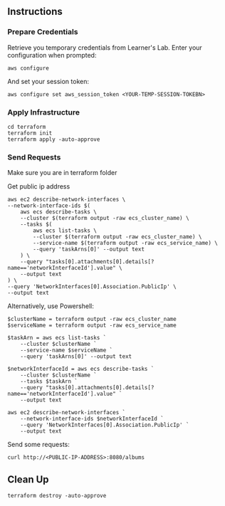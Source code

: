## Instructions

### Prepare Credentials

Retrieve you temporary credentials from Learner's Lab.
Enter your configuration when prompted:
```
aws configure
```

And set your session token:
```
aws configure set aws_session_token <YOUR-TEMP-SESSION-TOKEBN>
```

### Apply Infrastructure
```
cd terraform
terraform init
terraform apply -auto-approve
```

### Send Requests
Make sure you are in terraform folder

Get public ip address
```
aws ec2 describe-network-interfaces \
--network-interface-ids $(
    aws ecs describe-tasks \
    --cluster $(terraform output -raw ecs_cluster_name) \
    --tasks $(
        aws ecs list-tasks \
        --cluster $(terraform output -raw ecs_cluster_name) \
        --service-name $(terraform output -raw ecs_service_name) \
        --query 'taskArns[0]' --output text
    ) \
    --query "tasks[0].attachments[0].details[?name=='networkInterfaceId'].value" \
    --output text
) \
--query 'NetworkInterfaces[0].Association.PublicIp' \
--output text
```

Alternatively, use Powershell:

```pwsh
$clusterName = terraform output -raw ecs_cluster_name
$serviceName = terraform output -raw ecs_service_name

$taskArn = aws ecs list-tasks `
    --cluster $clusterName `
    --service-name $serviceName `
    --query 'taskArns[0]' --output text

$networkInterfaceId = aws ecs describe-tasks `
    --cluster $clusterName `
    --tasks $taskArn `
    --query "tasks[0].attachments[0].details[?name=='networkInterfaceId'].value" `
    --output text

aws ec2 describe-network-interfaces `
    --network-interface-ids $networkInterfaceId `
    --query 'NetworkInterfaces[0].Association.PublicIp' `
    --output text
```

Send some requests:
```
curl http://<PUBLIC-IP-ADDRESS>:8080/albums
```

## Clean Up
```
terraform destroy -auto-approve
```